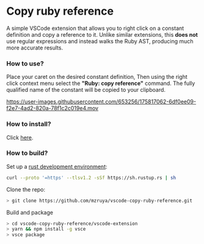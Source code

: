 # Copy ruby reference
A simple VSCode extension that allows you to right click on a constant definition and copy a reference to it. Unlike similar extensions, this **does not** use regular expressions and instead walks the Ruby AST, producing much more accurate results.

### How to use?
Place your caret on the desired constant definition, Then using the right click context menu select the **"Ruby: copy reference"** command. The fully qualified name of the constant will be copied to your clipboard.

https://user-images.githubusercontent.com/653256/175817062-6df0ee09-f2e7-4ad2-820a-78f1c2c019e4.mov

### How to install?
Click [here](vscode:extension/mzruya.copy-ruby-reference).

### How to build?
Set up a [rust development environment](https://rustup.rs/):
```bash
curl --proto '=https' --tlsv1.2 -sSf https://sh.rustup.rs | sh
```

Clone the repo:
```bash
> git clone https://github.com/mzruya/vscode-copy-ruby-reference.git
```

Build and package
```bash
> cd vscode-copy-ruby-reference/vscode-extension
> yarn && npm install -g vsce
> vsce package
```

